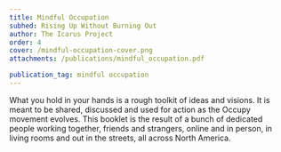 ```yaml
---
title: Mindful Occupation
subhed: Rising Up Without Burning Out
author: The Icarus Project
order: 4
cover: /mindful-occupation-cover.png
attachments: /publications/mindful_occupation.pdf

publication_tag: mindful occupation
---
```


What you hold in your hands is a rough toolkit of ideas and visions. It is meant
to be shared, discussed and used for action as the Occupy movement evolves.
This booklet is the result of a bunch of dedicated people working together,
friends and strangers, online and in person, in living rooms and out in the
streets, all across North America.

<!-- more -->

